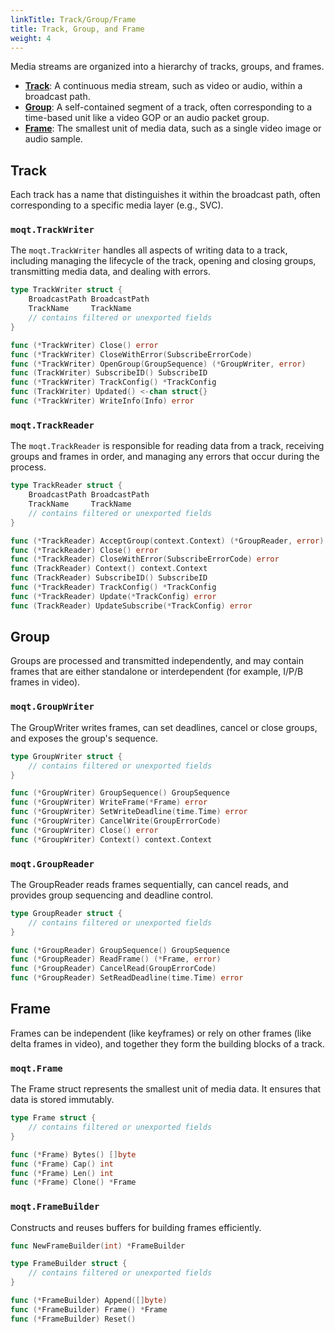 ```yaml
---
linkTitle: Track/Group/Frame
title: Track, Group, and Frame
weight: 4
---
```


Media streams are organized into a hierarchy of tracks, groups, and frames.

- [**Track**](#track): A continuous media stream, such as video or audio, within a broadcast path.
- [**Group**](#group): A self-contained segment of a track, often corresponding to a time-based unit like a video GOP or an audio packet group.
- [**Frame**](#frame): The smallest unit of media data, such as a single video image or audio sample.

## Track

Each track has a name that distinguishes it within the broadcast path, often corresponding to a specific media layer (e.g., SVC).

### `moqt.TrackWriter`

The `moqt.TrackWriter` handles all aspects of writing data to a track, including managing the lifecycle of the track, opening and closing groups, transmitting media data, and dealing with errors.

```go
type TrackWriter struct {
	BroadcastPath BroadcastPath
	TrackName     TrackName
	// contains filtered or unexported fields
}

func (*TrackWriter) Close() error
func (*TrackWriter) CloseWithError(SubscribeErrorCode)
func (*TrackWriter) OpenGroup(GroupSequence) (*GroupWriter, error)
func (TrackWriter) SubscribeID() SubscribeID
func (*TrackWriter) TrackConfig() *TrackConfig
func (TrackWriter) Updated() <-chan struct{}
func (*TrackWriter) WriteInfo(Info) error
```

### `moqt.TrackReader`

The `moqt.TrackReader` is responsible for reading data from a track, receiving groups and frames in order, and managing any errors that occur during the process.

```go
type TrackReader struct {
	BroadcastPath BroadcastPath
	TrackName     TrackName
	// contains filtered or unexported fields
}

func (*TrackReader) AcceptGroup(context.Context) (*GroupReader, error)
func (*TrackReader) Close() error
func (*TrackReader) CloseWithError(SubscribeErrorCode) error
func (TrackReader) Context() context.Context
func (TrackReader) SubscribeID() SubscribeID
func (*TrackReader) TrackConfig() *TrackConfig
func (*TrackReader) Update(*TrackConfig) error
func (TrackReader) UpdateSubscribe(*TrackConfig) error
```

## Group

Groups are processed and transmitted independently, and may contain frames that are either standalone or interdependent (for example, I/P/B frames in video).

### `moqt.GroupWriter`
The GroupWriter writes frames, can set deadlines, cancel or close groups, and exposes the group's sequence.


```go
type GroupWriter struct {
    // contains filtered or unexported fields
}

func (*GroupWriter) GroupSequence() GroupSequence
func (*GroupWriter) WriteFrame(*Frame) error
func (*GroupWriter) SetWriteDeadline(time.Time) error
func (*GroupWriter) CancelWrite(GroupErrorCode)
func (*GroupWriter) Close() error
func (*GroupWriter) Context() context.Context
```

### `moqt.GroupReader`
The GroupReader reads frames sequentially, can cancel reads, and provides group sequencing and deadline control.

```go
type GroupReader struct {
	// contains filtered or unexported fields
}

func (*GroupReader) GroupSequence() GroupSequence
func (*GroupReader) ReadFrame() (*Frame, error)
func (*GroupReader) CancelRead(GroupErrorCode)
func (*GroupReader) SetReadDeadline(time.Time) error
```

## Frame

Frames can be independent (like keyframes) or rely on other frames (like delta frames in video), and together they form the building blocks of a track.

### `moqt.Frame`

The Frame struct represents the smallest unit of media data. It ensures that data is stored immutably.

```go
type Frame struct {
	// contains filtered or unexported fields
}

func (*Frame) Bytes() []byte
func (*Frame) Cap() int
func (*Frame) Len() int
func (*Frame) Clone() *Frame
```
### `moqt.FrameBuilder`

Constructs and reuses buffers for building frames efficiently.

```go
func NewFrameBuilder(int) *FrameBuilder

type FrameBuilder struct {
	// contains filtered or unexported fields
}

func (*FrameBuilder) Append([]byte)
func (*FrameBuilder) Frame() *Frame
func (*FrameBuilder) Reset()
```
